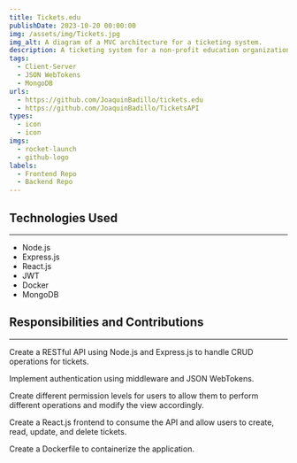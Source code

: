 ```yaml
---
title: Tickets.edu
publishDate: 2023-10-20 00:00:00
img: /assets/img/Tickets.jpg
img_alt: A diagram of a MVC architecture for a ticketing system.
description: A ticketing system for a non-profit education organization. The system allows employees to raise tickets for issues they encounter to facilitate tracking and resolution. 
tags:
  - Client-Server
  - JSON WebTokens
  - MongoDB
urls:
  - https://github.com/JoaquinBadillo/tickets.edu
  - https://github.com/JoaquinBadillo/TicketsAPI
types:
  - icon
  - icon
imgs:
  - rocket-launch
  - github-logo
labels:
  - Frontend Repo
  - Backend Repo
---
```


## Technologies Used

---

* Node.js
* Express.js
* React.js
* JWT
* Docker
* MongoDB

## Responsibilities and Contributions

---

Create a RESTful API using Node.js and Express.js to handle CRUD operations for tickets.

Implement authentication using middleware and JSON WebTokens.

Create different permission levels for users to allow them to perform different operations and modify the view accordingly.

Create a React.js frontend to consume the API and allow users to create, read, update, and delete tickets.

Create a Dockerfile to containerize the application.